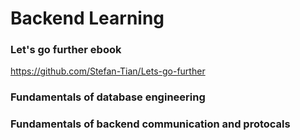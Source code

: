 # Backend Learning

### Let's go further ebook
https://github.com/Stefan-Tian/Lets-go-further

### Fundamentals of database engineering

### Fundamentals of backend communication and protocals
